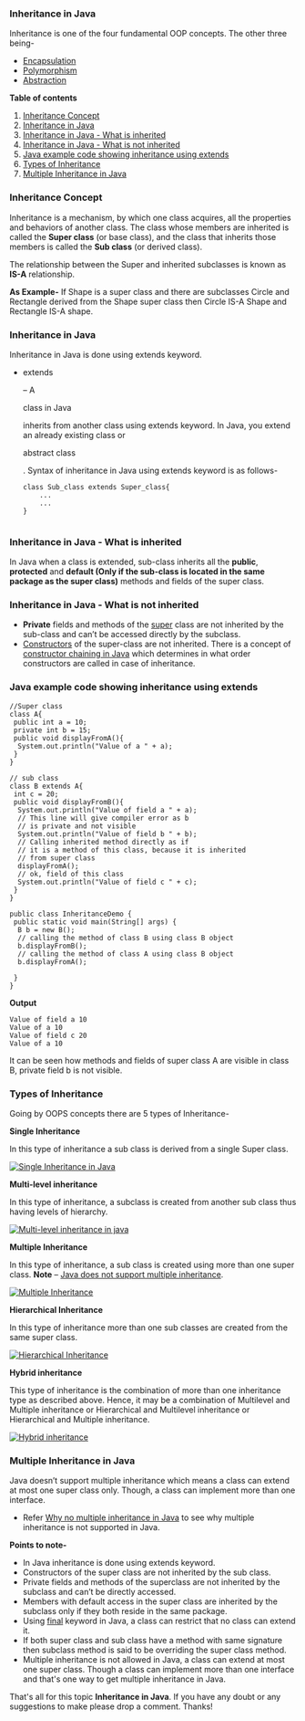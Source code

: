 ### Inheritance in Java

Inheritance is one of the four fundamental OOP concepts. The other three being-

- [Encapsulation](https://www.netjstech.com/2015/04/encapsulation-in-java.html)
- [Polymorphism](https://www.netjstech.com/2015/04/polymorphism-in-java.html)
- [Abstraction](https://www.netjstech.com/2015/04/abstraction-in-java.html)

**Table of contents**

1. [Inheritance Concept](https://www.netjstech.com/2015/04/inheritance-in-java.html#Inheritance)
2. [Inheritance in Java](https://www.netjstech.com/2015/04/inheritance-in-java.html#Inheritancejava)
3. [Inheritance in Java - What is inherited](https://www.netjstech.com/2015/04/inheritance-in-java.html#Whatisinherited)
4. [Inheritance in Java - What is not inherited](https://www.netjstech.com/2015/04/inheritance-in-java.html#Whatisnotinherited)
5. [Java example code showing inheritance using extends](https://www.netjstech.com/2015/04/inheritance-in-java.html#inheritanceexp)
6. [Types of Inheritance](https://www.netjstech.com/2015/04/inheritance-in-java.html#inheritancetypes)
7. [Multiple Inheritance in Java](https://www.netjstech.com/2015/04/inheritance-in-java.html#Multiinheritance)



### Inheritance Concept

Inheritance is a mechanism, by which one class acquires, all the properties and behaviors of another class. The class whose members are inherited is called the **Super class** (or base class), and the class that inherits those members is called the **Sub class** (or derived class).

The relationship between the Super and inherited subclasses is known as **IS-A** relationship.

**As Example-** If Shape is a super class and there are subclasses Circle and Rectangle derived from the Shape super class then Circle IS-A Shape and Rectangle IS-A shape.

### Inheritance in Java

Inheritance in Java is done using extends keyword.

- extends

  – A

   

  class in Java

   

  inherits from another class using extends keyword. In Java, you extend an already existing class or

   

  abstract class

  . Syntax of inheritance in Java using extends keyword is as follows-

  ```
  class Sub_class extends Super_class{
      ...
      ...
  }
   
  ```

### Inheritance in Java - What is inherited

In Java when a class is extended, sub-class inherits all the **public**, **protected** and **default (Only if the sub-class is located in the same package as the super class)** methods and fields of the super class.

### Inheritance in Java - What is not inherited

- **Private** fields and methods of the [super](https://www.netjstech.com/2015/04/super-in-java.html) class are not inherited by the sub-class and can’t be accessed directly by the subclass.
- [Constructors](https://www.netjstech.com/2015/04/constructor-in-java.html) of the super-class are not inherited. There is a concept of [constructor chaining in Java](https://www.netjstech.com/2015/04/constructor-chaining-in-java-calling-one-constructor-from-another.html) which determines in what order constructors are called in case of inheritance.

### Java example code showing inheritance using extends

```
//Super class
class A{
 public int a = 10;
 private int b = 15;
 public void displayFromA(){
  System.out.println("Value of a " + a);
 }
}

// sub class 
class B extends A{
 int c = 20;
 public void displayFromB(){
  System.out.println("Value of field a " + a);
  // This line will give compiler error as b 
  // is private and not visible
  System.out.println("Value of field b " + b);
  // Calling inherited method directly as if 
  // it is a method of this class, because it is inherited 
  // from super class
  displayFromA();
  // ok, field of this class
  System.out.println("Value of field c " + c);
 }
}

public class InheritanceDemo {
 public static void main(String[] args) {
  B b = new B();
  // calling the method of class B using class B object
  b.displayFromB();
  // calling the method of class A using class B object
  b.displayFromA();

 }
}
```

**Output**

```
Value of field a 10
Value of a 10
Value of field c 20
Value of a 10
```

It can be seen how methods and fields of super class A are visible in class B, private field b is not visible.

### Types of Inheritance

Going by OOPS concepts there are 5 types of Inheritance-

**Single Inheritance**

In this type of inheritance a sub class is derived from a single Super class.

[![Single Inheritance in Java](https://kingcall.oss-cn-hangzhou.aliyuncs.com/blog/img/2020/12/03/20:20:25-Single%252BInheritance.jpg)](https://2.bp.blogspot.com/-DMJgeo2_Z1I/VS0ztW54epI/AAAAAAAAAC8/Ombi1wB--zE/s1600/Single%2BInheritance.jpg)

**Multi-level inheritance**

In this type of inheritance, a subclass is created from another sub class thus having levels of hierarchy.

[![Multi-level inheritance in java](https://kingcall.oss-cn-hangzhou.aliyuncs.com/blog/img/2020/12/03/20:20:25-multi-level%252Binheritance.jpg)](https://1.bp.blogspot.com/-xrCDz6d_Zl0/VS00QP8NaGI/AAAAAAAAADE/ZtDm8-k3FgY/s1600/multi-level%2Binheritance.jpg)

**Multiple Inheritance**

In this type of inheritance, a sub class is created using more than one super class. **Note** – [Java does not support multiple inheritance](https://www.netjstech.com/2017/06/why-no-multiple-inheritance-in-java-diamond-problem.html).

[![Multiple Inheritance](https://kingcall.oss-cn-hangzhou.aliyuncs.com/blog/img/2020/12/03/20:20:25-multipleinheritance.jpg)](https://3.bp.blogspot.com/--5I792btfMA/VS02FTKin0I/AAAAAAAAADg/6xFKG8cGFZs/s1600/multipleinheritance.jpg)

**Hierarchical Inheritance**

In this type of inheritance more than one sub classes are created from the same super class.

[![Hierarchical Inheritance](https://kingcall.oss-cn-hangzhou.aliyuncs.com/blog/img/2020/12/03/20:20:26-hierarchical-inheritance.jpg)](https://4.bp.blogspot.com/-h8VfBVAC1ws/VS03DUNdtLI/AAAAAAAAADs/xvbJAFOjF7k/s1600/hierarchical-inheritance.jpg)

**Hybrid inheritance**

This type of inheritance is the combination of more than one inheritance type as described above. Hence, it may be a combination of Multilevel and Multiple inheritance or Hierarchical and Multilevel inheritance or Hierarchical and Multiple inheritance.

[![Hybrid inheritance](https://kingcall.oss-cn-hangzhou.aliyuncs.com/blog/img/2020/12/03/20:20:26-hybrid-inheritance.jpg)](https://3.bp.blogspot.com/-gT-gvHO-ZkA/VS037CY7RmI/AAAAAAAAAD0/FcloyZ5VvA0/s1600/hybrid-inheritance.jpg)

### Multiple Inheritance in Java

Java doesn’t support multiple inheritance which means a class can extend at most one super class only. Though, a class can implement more than one interface.

- Refer [Why no multiple inheritance in Java](https://www.netjstech.com/2017/06/why-no-multiple-inheritance-in-java-diamond-problem.html) to see why multiple inheritance is not supported in Java.

**Points to note-**

- In Java inheritance is done using extends keyword.
- Constructors of the super class are not inherited by the sub class.
- Private fields and methods of the superclass are not inherited by the subclass and can’t be directly accessed.
- Members with default access in the super class are inherited by the subclass only if they both reside in the same package.
- Using [final](https://www.netjstech.com/2015/04/final-in-java.html) keyword in Java, a class can restrict that no class can extend it.
- If both super class and sub class have a method with same signature then subclass method is said to be overriding the super class method.
- Multiple inheritance is not allowed in Java, a class can extend at most one super class. Though a class can implement more than one interface and that's one way to get multiple inheritance in Java.

That's all for this topic **Inheritance in Java**. If you have any doubt or any suggestions to make please drop a comment. Thanks!